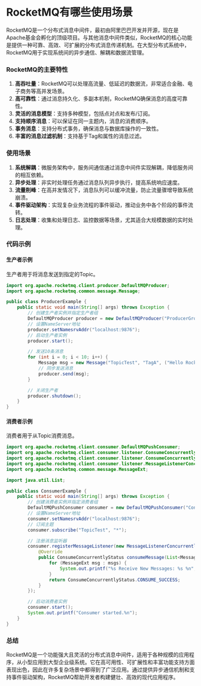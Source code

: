 # RocketMQ有哪些使用场景

RocketMQ是一个分布式消息中间件，最初由阿里巴巴开发并开源，现在是Apache基金会孵化的顶级项目。与其他消息中间件类似，RocketMQ的核心功能是提供一种可靠、高效、可扩展的分布式消息传递机制。在大型分布式系统中，RocketMQ用于实现系统间的异步通信、解耦和数据流管理。

### RocketMQ的主要特性

1. **高吞吐量**：RocketMQ可以处理高流量、低延迟的数据流，非常适合金融、电子商务等高并发场景。
2. **高可靠性**：通过消息持久化、多副本机制，RocketMQ确保消息的高度可靠性。
3. **灵活的消息模型**：支持多种模型，包括点对点和发布/订阅。
4. **支持顺序消息**：可以保证在同一主题内，消息的消费顺序。
5. **事务消息**：支持分布式事务，确保消息与数据库操作的一致性。
6. **丰富的消息过滤机制**：支持基于Tag和属性的消息过滤。

### 使用场景

1. **系统解耦**：微服务架构中，服务间通信通过消息中间件实现解耦，降低服务间的相互依赖。
2. **异步处理**：非实时处理任务通过消息队列异步执行，提高系统响应速度。
3. **流量削峰**：在高并发情况下，消息队列可以缓冲流量，防止流量骤增导致系统崩溃。
4. **事件驱动架构**：实现复杂业务流程的事件驱动，推动业务中各个阶段的事件流转。
5. **日志处理**：收集和处理日志、监控数据等场景，尤其适合大规模数据的实时处理。

### 代码示例

#### 生产者示例

生产者用于将消息发送到指定的Topic。

```java
import org.apache.rocketmq.client.producer.DefaultMQProducer;  
import org.apache.rocketmq.common.message.Message;  

public class ProducerExample {  
    public static void main(String[] args) throws Exception {  
        // 创建生产者实例并指定生产者组  
        DefaultMQProducer producer = new DefaultMQProducer("ProducerGroupName");  
        // 设置NameServer地址  
        producer.setNamesrvAddr("localhost:9876");  
        // 启动生产者实例  
        producer.start();  

        // 发送10条消息  
        for (int i = 0; i < 10; i++) {  
            Message msg = new Message("TopicTest", "TagA", ("Hello RocketMQ " + i).getBytes());  
            // 同步发送消息  
            producer.send(msg);  
        }  

        // 关闭生产者  
        producer.shutdown();  
    }  
}
```

#### 消费者示例

消费者用于从Topic消费消息。

```java
import org.apache.rocketmq.client.consumer.DefaultMQPushConsumer;  
import org.apache.rocketmq.client.consumer.listener.ConsumeConcurrentlyContext;  
import org.apache.rocketmq.client.consumer.listener.ConsumeConcurrentlyStatus;  
import org.apache.rocketmq.client.consumer.listener.MessageListenerConcurrently;  
import org.apache.rocketmq.common.message.MessageExt;  

import java.util.List;  

public class ConsumerExample {  
    public static void main(String[] args) throws Exception {  
        // 创建消费者实例并指定消费者组  
        DefaultMQPushConsumer consumer = new DefaultMQPushConsumer("ConsumerGroupName");  
        // 设置NameServer地址  
        consumer.setNamesrvAddr("localhost:9876");  
        // 订阅主题  
        consumer.subscribe("TopicTest", "*");  

        // 注册消息监听器  
        consumer.registerMessageListener(new MessageListenerConcurrently() {  
            @Override  
            public ConsumeConcurrentlyStatus consumeMessage(List<MessageExt> msgs, ConsumeConcurrentlyContext context) {  
                for (MessageExt msg : msgs) {  
                    System.out.printf("%s Receive New Messages: %s %n", Thread.currentThread().getName(), new String(msg.getBody()));  
                }  
                return ConsumeConcurrentlyStatus.CONSUME_SUCCESS;  
            }  
        });  

        // 启动消费者实例  
        consumer.start();  
        System.out.printf("Consumer started.%n");  
    }  
}
```

### 总结

RocketMQ是一个功能强大且灵活的分布式消息中间件，适用于各种规模的应用程序，从小型应用到大型企业级系统。它在高可用性、可扩展性和丰富功能支持方面表现出色，因此在许多复杂场景中都得到了广泛应用。通过提供异步通信机制和支持事件驱动架构，RocketMQ帮助开发者构建健壮、高效的现代应用程序。
